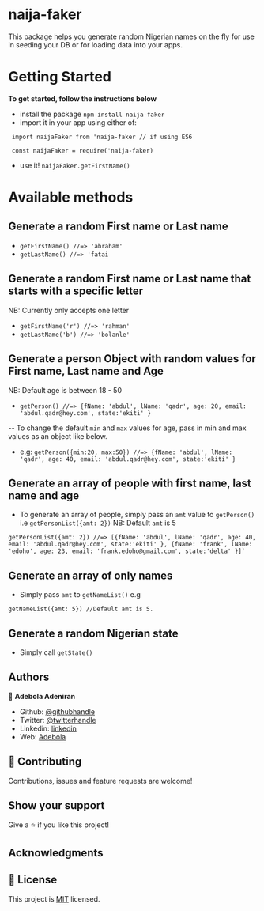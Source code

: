 # naija-faker

This package helps you generate random Nigerian names on the fly for use in seeding your DB or for loading data into your apps.

# Getting Started

**To get started, follow the instructions below**

- install the package `npm install naija-faker`
- import it in your app using either of:

```
 import naijaFaker from 'naija-faker // if using ES6

 const naijaFaker = require('naija-faker)
```

- use it! `naijaFaker.getFirstName()`

# Available methods

## Generate a random First name or Last name

- `getFirstName() //=> 'abraham'`
- `getLastName() //=> 'fatai`

## Generate a random First name or Last name that starts with a specific letter

NB: Currently only accepts one letter

- `getFirstName('r') //=> 'rahman'`
- `getLastName('b') //=> 'bolanle'`

## Generate a person Object with random values for First name, Last name and Age

NB: Default age is between 18 - 50

- `getPerson() //=> {fName: 'abdul', lName: 'qadr', age: 20, email: 'abdul.qadr@hey.com', state:'ekiti' }`

-- To change the default `min` and `max` values for age, pass in min and max values as an object like below.

- e.g: `getPerson({min:20, max:50}) //=> {fName: 'abdul', lName: 'qadr', age: 40, email: 'abdul.qadr@hey.com', state:'ekiti' }`

## Generate an array of people with first name, last name and age

- To generate an array of people, simply pass an `amt` value to `getPerson()` i.e `getPersonList({amt: 2})`
  NB: Default `amt` is 5

```
getPersonList({amt: 2}) //=> [{fName: 'abdul', lName: 'qadr', age: 40, email: 'abdul.qadr@hey.com', state:'ekiti' }, {fName: 'frank', lName: 'edoho', age: 23, email: 'frank.edoho@gmail.com', state:'delta' }]`
```

## Generate an array of only names

- Simply pass `amt` to `getNameList()` e.g

```
getNameList({amt: 5}) //Default amt is 5.
```

## Generate a random Nigerian state

- Simply call `getState()`

## Authors

👤 **Adebola Adeniran**

- Github: [@githubhandle](https://github.com/onedebos)
- Twitter: [@twitterhandle](https://twitter.com/debosthefirst)
- Linkedin: [linkedin](https://www.linkedin.com/in/adebola-niran/)
- Web: [Adebola](https://adebola.dev)

## 🤝 Contributing

Contributions, issues and feature requests are welcome!

## Show your support

Give a ⭐️ if you like this project!

## Acknowledgments

## 📝 License

This project is [MIT](lic.url) licensed.
